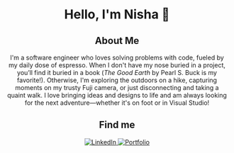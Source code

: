 <div align="center">

# Hello, I'm Nisha 🌱  

## About Me  

I'm a software engineer who loves solving problems with code, fueled by my daily dose of espresso. When I don't have my nose buried in a project, you’ll find it buried in a book (*The Good Earth* by Pearl S. Buck is my favorite!). Otherwise, I'm exploring the outdoors on a hike, capturing moments on my trusty Fuji camera, or just disconnecting and taking a quaint walk. I love bringing ideas and designs to life and am always looking for the next adventure—whether it's on foot or in Visual Studio!  

## Find me  

<a href="https://www.linkedin.com/in/nisha-ahamed">
  <img src="https://cdn-icons-png.flaticon.com/24/174/174857.png" alt="LinkedIn">
</a>
<a href="https://www.nisha-ahamed.com">
  <img src="https://cdn-icons-png.flaticon.com/24/3476/3476457.png" alt="Portfolio">
</a>

</div>
